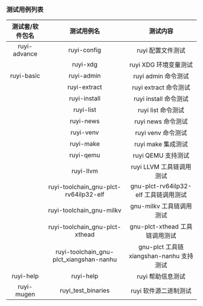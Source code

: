 ### 测试用例列表

| 测试套/软件包名 | 测试用例名 | 测试内容 |
| :-: | :-: | :-: |
| ruyi-advance | ruyi-config | ruyi 配置文件测试 |
|  | ruyi-xdg | ruyi XDG 环境变量测试 |
| ruyi-basic | ruyi-admin | ruyi admin 命令测试 |
|  | ruyi-extract | ruyi extract 命令测试 |
|  | ruyi-install | ruyi install 命令测试 |
|  | ruyi-list | ruyi list 命令测试 |
|  | ruyi-news | ruyi news 命令测试 |
|  | ruyi-venv | ruyi venv 命令测试 |
|  | ruyi-make | ruyi make 集成测试 |
|  | ruyi-qemu | ruyi QEMU 支持测试 |
|  | ruyi-llvm | ruyi LLVM 工具链调用测试 |
|  | ruyi-toolchain\_gnu-plct-rv64ilp32-elf | gnu-plct-rv64ilp32-elf 工具链调用测试 |
|  | ruyi-toolchain\_gnu-milkv | gnu-milkv 工具链调用测试 |
|  | ruyi-toolchain\_gnu-plct-xthead | gnu-plct-xthead 工具链调用测试 |
|  | ruyi-toolchain\_gnu-plct\_xiangshan-nanhu | gnu-plct 工具链 xiangshan-nanhu 支持测试 |
| ruyi-help | ruyi-help | ruyi 帮助信息测试 |
| ruyi-mugen | ruyi\_test\_binaries | ruyi 软件源二进制测试 |

